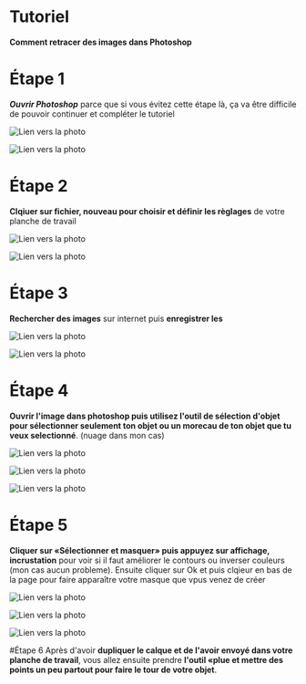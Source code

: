 # Tutoriel
**Comment retracer des images dans Photoshop**

# Étape 1
 ***Ouvrir Photoshop*** parce que si vous évitez cette étape là, ça va être difficile de pouvoir continuer et compléter le tutoriel

![Lien vers la photo](medias/Ouvrir_Photoshop.png)

![Lien vers la photo](medias/menu_d'accueil.png)

# Étape 2
 **Clqiuer sur fichier, nouveau pour choisir et définir les règlages** de votre planche de travail
 
 ![Lien vers la photo](medias/Lors_de_l'ouverture.png)
 
 ![Lien vers la photo](medias/Réglages.png)


# Étape 3 
**Rechercher des images** sur internet puis **enregistrer les** 

 ![Lien vers la photo](medias/Recherche_d'images.png)
 
 ![Lien vers la photo](medias/Enregistrer_recherche.png)
 

# Étape 4
**Ouvrir l'image dans photoshop puis utilisez l'outil de sélection d'objet pour sélectionner seulement ton objet ou un morecau de ton objet que tu veux selectionné**. (nuage dans mon cas)

 ![Lien vers la photo](medias/Ouverture_image_photoshop.png)
 
 ![Lien vers la photo](medias/Outil_selection_objet.png)
 
 ![Lien vers la photo](medias/Objet_selectionné.png)
 
# Étape 5
**Cliquer sur «Sélectionner et masquer» puis appuyez sur affichage, incrustation** pour voir si il faut améliorer le contours ou inverser couleurs (mon cas aucun probleme). Ensuite cliquer sur Ok et puis clqieur en bas de la page pour faire apparaître votre masque que vpus venez de créer

 ![Lien vers la photo](medias/Sélectionner_et_Masquer.png)
 
 ![Lien vers la photo](medias/Affichage_Incrustation.png)
 
 ![Lien vers la photo](medias/bouton_masque.png)


#Étape 6 
Après d'avoir **dupliquer le calque et de l'avoir envoyé dans votre planche de travail**, vous allez ensuite prendre **l'outil «plue et mettre des points un peu partout pour faire le tour de votre objet**.

